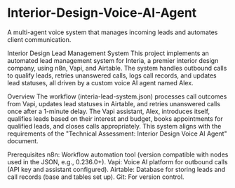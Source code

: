 # Interior-Design-Voice-AI-Agent
A multi-agent voice system that manages incoming leads and automates client communication. 

Interior Design Lead Management System
This project implements an automated lead management system for Interia, a premier interior design company, using n8n, Vapi, and Airtable. The system handles outbound calls to qualify leads, retries unanswered calls, logs call records, and updates lead statuses, all driven by a custom voice AI agent named Alex.

Overview
The workflow (interia-lead-system.json) processes call outcomes from Vapi, updates lead statuses in Airtable, and retries unanswered calls once after a 1-minute delay. The Vapi assistant, Alex, introduces itself, qualifies leads based on their interest and budget, books appointments for qualified leads, and closes calls appropriately. This system aligns with the requirements of the "Technical Assessment: Interior Design Voice AI Agent" document.

Prerequisites
n8n: Workflow automation tool (version compatible with nodes used in the JSON, e.g., 0.236.0+).
Vapi: Voice AI platform for outbound calls (API key and assistant configured).
Airtable: Database for storing leads and call records (base and tables set up).
Git: For version control.
